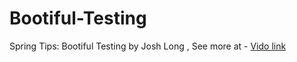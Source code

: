 # Bootiful-Testing
Spring Tips: Bootiful Testing by Josh Long , See more at - [Vido link](https://www.youtube.com/watch?v=lTSJCr7xdbM)
